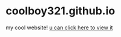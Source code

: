 # coolboy321.github.io
my cool website!
[u can click here to view it](https://coolboy321.github.io)
